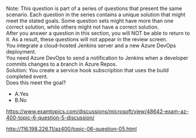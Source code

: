 Note: This question is part of a series of questions that present the same scenario. Each question in the series contains a unique solution that might meet the stated goals. Some question sets might have more than one correct solution, while others might not have a correct solution.<br/>After you answer a question in this section, you will NOT be able to return to it. As a result, these questions will not appear in the review screen.<br/>You integrate a cloud-hosted Jenkins server and a new Azure DevOps deployment.<br/>You need Azure DevOps to send a notification to Jenkins when a developer commits changes to a branch in Azure Repos.<br/>Solution: You create a service hook subscription that uses the build completed event.<br/>Does this meet the goal?<br/><ul><li class="multi-choice-item"><span class="multi-choice-letter" data-choice-letter="A">A.</span>Yes</li><li class="multi-choice-item correct-hidden"><span class="multi-choice-letter" data-choice-letter="B">B.</span>No</li></ul><p><a href="https://www.examtopics.com/discussions/microsoft/view/48642-exam-az-400-topic-6-question-5-discussion/">https://www.examtopics.com/discussions/microsoft/view/48642-exam-az-400-topic-6-question-5-discussion/</a></p><p><a href="http://116.198.226.11/az400/topic-06-question-05.html">http://116.198.226.11/az400/topic-06-question-05.html</a></p><script src="https://giscus.app/client.js"                    data-repo="azsamples/az204"                    data-repo-id="R_kgDOMRXzDQ"                    data-category="General"                    data-category-id="DIC_kwDOMRXzDc4Cgi27"                    data-mapping="pathname"                    data-strict="0"                    data-reactions-enabled="0"                    data-emit-metadata="0"                    data-input-position="bottom"                    data-theme="preferred_color_scheme"                    data-lang="en"                    crossorigin="anonymous"                    async>                    </script>
